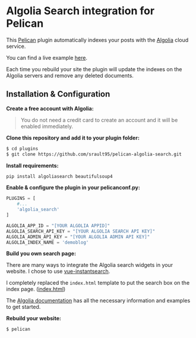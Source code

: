 # Algolia Search integration for Pelican

This [Pelican](http://docs.getpelican.com) plugin automatically indexes your posts with the  [Algolia](https://www.algolia.com) cloud service.

You can find a live example [here](https://tested-for-you.surge.sh/).

Each time you rebuild your site the plugin will update the indexes on the Algolia servers and remove any deleted documents.

## Installation & Configuration

**Create a free account with Algolia:**

> You do not need a credit card to create an account and it will be enabled immediately.

**Clone this repository and add it to your plugin folder:**

```bash
$ cd plugins
$ git clone https://github.com/srault95/pelican-algolia-search.git
```

**Install requirements:**

```bash
pip install algoliasearch beautifulsoup4
```

**Enable & configure the plugin in your pelicanconf.py:**

```python
PLUGINS = [
    #...
    'algolia_search'
]

ALGOLIA_APP_ID = "[YOUR ALGOLIA APPID]"
ALGOLIA_SEARCH_API_KEY = "[YOUR ALGOLIA SEARCH API KEY]"
ALGOLIA_ADMIN_API_KEY = "[YOUR ALGOLIA ADMIN API KEY]"
ALGOLIA_INDEX_NAME = 'demoblog'
```

**Build you own search page:**

There are many ways to integrate the Algolia search widgets in your website. I chose to use [vue-instantsearch](https://community.algolia.com/vue-instantsearch).

I completely replaced the `index.html` template to put the search box on the index page. ([index.html](https://github.com/srault95/tested-for-you/blob/master/pelican/themes/alchemy/templates/index.html)) 

The [Algolia documentation](https://www.algolia.com/doc/tutorials/search-ui/instant-search/build-an-instant-search-results-page/instantsearchjs/)
 has all the necessary information and examples to get started.

**Rebuild your website:**

```bash
$ pelican
```
